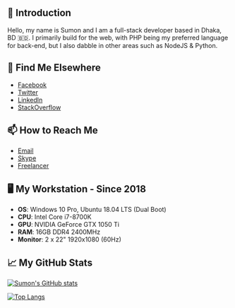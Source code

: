 ## 👋 Introduction

Hello, my name is Sumon and I am a full-stack developer based in Dhaka, BD 🇧🇩. I primarily build for the web, with PHP being my preferred language for back-end, but I also dabble in other areas such as NodeJS & Python.

## 🔭 Find Me Elsewhere

- [Facebook](https://www.facebook.com/sumonst21)
- [Twitter](https://twitter.com/sumonst21)
- [LinkedIn](https://www.linkedin.com/in/sumonst21/)
- [StackOverflow](https://stackoverflow.com/users/5400737/sumonst21)

## 📫 How to Reach Me

- [Email](mailto:sumonst21@gmail.com)
- [Skype](skype:sumonst21?chat)
- [Freelancer](https://www.freelancer.com/u/sumonst21)

<!-- ## 📚 My Skills -->

## 🖥️ My Workstation - Since 2018

- **OS**: Windows 10 Pro, Ubuntu 18.04 LTS (Dual Boot)
- **CPU**: Intel Core i7-8700K
- **GPU**: NVIDIA GeForce GTX 1050 Ti
- **RAM**: 16GB DDR4 2400MHz
- **Monitor**: 2 x 22" 1920x1080 (60Hz)

## 📈 My GitHub Stats

[![Sumon's GitHub stats](https://github-readme-stats.vercel.app/api?username=sumonst21&show_icons=true&theme=radical&count_private=true)]()

[![Top Langs](https://github-readme-stats.vercel.app/api/top-langs/?username=sumonst21&layout=compact&theme=radical&count_private=true)]()
